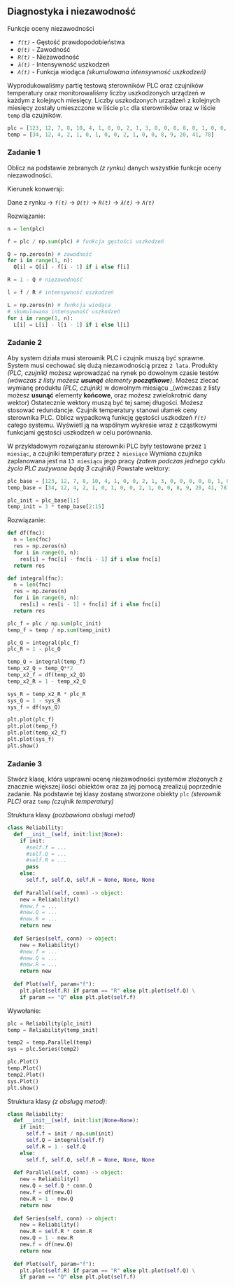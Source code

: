 ## Diagnostyka i niezawodność

Funkcje oceny niezawodności

- _`f(t)`_ - Gęstość prawdopodobieństwa
- _`Q(t)`_ - Zawodność
- _`R(t)`_ - Niezawodność
- _`λ(t)`_ - Intensywność uszkodzeń
- _`Λ(t)`_ - Funkcja wiodąca _(skumulowana intensywność uszkodzeń)_

Wyprodukowaliśmy partię testową sterowników PLC oraz czujników temperatury oraz monitorowaliśmy liczby uszkodzonych urządzeń w każdym z kolejnych miesięcy. Liczby uszkodzonych urządzeń z kolejnych miesięcy zostały umieszczone w liście `plc` dla sterowników oraz w liście `temp` dla czujników.

```py
plc = [123, 12, 7, 8, 10, 4, 1, 0, 0, 2, 1, 3, 0, 0, 0, 0, 0, 1, 0, 0, 0, 0, 1, 0, 0, 0, 2, 7, 12, 10, 18, 20, 20, 12, 50, 180, 80, 110, 43, 63]
temp = [34, 12, 4, 2, 1, 0, 1, 0, 0, 2, 1, 0, 0, 8, 9, 20, 41, 78]
```

### Zadanie 1

Oblicz na podstawie zebranych _(z rynku)_ danych wszystkie funkcje oceny niezawodności.

Kierunek konwersji:

Dane z rynku → _`f(t)`_ → _`Q(t)`_ → _`R(t)`_ → _`λ(t)`_ → _`Λ(t)`_

Rozwiązanie:

```py
n = len(plc)

f = plc / np.sum(plc) # funkcja gęstości uszkodzeń

Q = np.zeros(n) # zawodność
for i in range(1, n):
  Q[i] = Q[i] - f[i - 1] if i else f[i]

R = 1 - Q # niezawodność

l = f / R # intensywność uszkodzeń

L = np.zeros(n) # funkcja wiodąca
# skumulowana intensywność uszkodzeń
for i in range(1, n):
  L[i] = L[i] - l[i - 1] if i else l[i]
```

### Zadanie 2

Aby system działa musi sterownik PLC i czujnik muszą być sprawne.
System musi cechować się dużą niezawodnością przez `2 lata`.
Produkty _(PLC, czujnik)_ możesz wprowadzać na rynek po dowolnym czasie testów _(wówczas z listy możesz **usunąć** elementy **początkowe**)_.
Możesz zlecać wymianę produktu _(PLC, czujnik)_ w dowolnym miesiącu _(wówczas z listy możesz **usunąć** elementy **końcowe**, oraz możesz zwielokrotnić dany wektor)
Ostatecznie wektory muszą być tej samej długości.
Możesz stosować redundancje.
Czujnik temperatury stanowi ułamek ceny sterownika PLC.
Oblicz wypadkową funkcję gęstości uszkodzeń _`f(t)`_ całego systemu.
Wyświetl ją na wspólnym wykresie wraz z cząstkowymi funkcjami gęstości uszkodzeń w celu porównania.

W przykładowym rozwiązaniu sterowniki PLC były testowane przez `1 miesiąc`, a czujniki temperatury przez `2 miesiące`
Wymiana czujnika zaplanowana jest na `13 miesiącu` jego pracy _(zatem podczas jednego cyklu życia PLC zużywane będą 3 czujniki)_
Powstałe wektory:

```py
plc_base = [123, 12, 7, 8, 10, 4, 1, 0, 0, 2, 1, 3, 0, 0, 0, 0, 0, 1, 0, 0, 0, 0, 1, 0, 0, 0, 2, 7, 12, 10, 18, 20, 20, 12, 50, 180, 80, 110, 43, 63]
temp_base = [34, 12, 4, 2, 1, 0, 1, 0, 0, 2, 1, 0, 0, 8, 9, 20, 41, 78]

plc_init = plc_base[1:]
temp_init = 3 * temp_base[2:15]
```

Rozwiązanie:

```py
def df(fnc):
  n = len(fnc)
  res = np.zeros(n)
  for i in range(0, n):
    res[i] = fnc[i] - fnc[i - 1] if i else fnc[i]
  return res

def integral(fnc):
  n = len(fnc)
  res = np.zeros(n)
  for i in range(0, n):
    res[i] = res[i - 1] + fnc[i] if i else fnc[i]
  return res

plc_f = plc / np.sum(plc_init)
temp_f = temp / np.sum(temp_init)

plc_Q = integral(plc_f)
plc_R = 1 - plc_Q

temp_Q = integral(temp_f)
temp_x2_Q = temp_Q**2
temp_x2_f = df(temp_x2_Q)
temp_x2_R = 1 - temp_x2_Q

sys_R = temp_x2_R * plc_R
sys_Q = 1 - sys_R
sys_f = df(sys_Q)

plt.plot(plc_f)
plt.plot(temp_f)
plt.plot(temp_x2_f)
plt.plot(sys_f)
plt.show()
```

### Zadanie 3

Stwórz klasę, która usprawni ocenę niezawodności systemów złożonych z znacznie większej ilości obiektów oraz za jej pomocą zrealizuj poprzednie zadanie.
Na podstawie tej klasy zostaną stworzone obiekty `plc` _(sterownik PLC)_ oraz `temp` _(czujnik temperatury)_

Struktura klasy _(pozbawiona obsługi metod)_

```py
class Reliability:
  def __init__(self, init:list|None):
    if init:
      #self.f = ...
      #self.Q = ...
      #self.R = ...
      pass  
    else:
      self.f, self.Q, self.R = None, None, None
    
  def Parallel(self, conn) -> object:
    new = Reliability()
    #new.f = ...
    #new.Q = ...
    #new.R = ...
    return new
  
  def Series(self, conn) -> object:
    new = Reliability()
    #new.f = ...
    #new.Q = ...
    #new.R = ...
    return new
  
  def Plot(self, param="f"):
    plt.plot(self.R) if param == "R" else plt.plot(self.Q) \
    if param == "Q" else plt.plot(self.f)
```

Wywołanie:

```py
plc = Reliability(plc_init)
temp = Reliability(temp_init)

temp2 = temp.Parallel(temp)
sys = plc.Series(temp2)

plc.Plot()
temp.Plot()
temp2.Plot()
sys.Plot()
plt.show()
```

Struktura klasy _(z obsługą metod)_:

```py
class Reliability:
  def __init__(self, init:list|None=None):
    if init:
      self.f = init / np.sum(init)
      self.Q = integral(self.f)
      self.R = 1 - self.Q
    else:
      self.f, self.Q, self.R = None, None, None
    
  def Parallel(self, conn) -> object:
    new = Reliability()
    new.Q = self.Q * conn.Q
    new.f = df(new.Q)
    new.R = 1 - new.Q
    return new
  
  def Series(self, conn) -> object:
    new = Reliability()
    new.R = self.R * conn.R
    new.Q = 1 - new.R
    new.f = df(new.Q)
    return new
  
  def Plot(self, param="f"):
    plt.plot(self.R) if param == "R" else plt.plot(self.Q) \
    if param == "Q" else plt.plot(self.f)
```